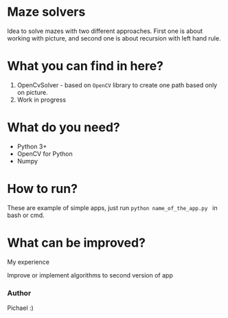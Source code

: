 # Maze solvers

Idea to solve mazes with two different approaches. First one is about working with picture, and second one is about recursion with left hand rule.

# What you can find in here?

1. OpenCvSolver - based on `OpenCV` library to create one path based only on picture.
2. Work in progress

# What do you need?

- Python 3+
- OpenCV for Python
- Numpy

# How to run?

These are example of simple apps, just run ```python name_of_the_app.py ``` in bash or cmd.

# What can be improved?

My experience

Improve or implement algorithms to second version of app

### Author
Pichael :) 
